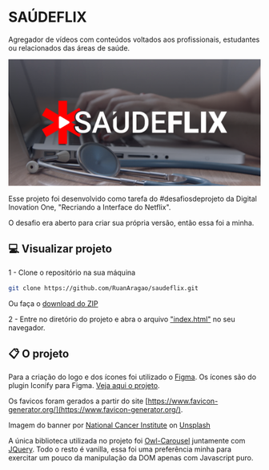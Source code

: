 # SAÚDEFLIX

Agregador de vídeos com conteúdos voltados aos profissionais, estudantes ou relacionados das áreas de saúde.

![SAÚDEFLIX](/assets/cover.png)

Esse projeto foi desenvolvido como tarefa do #desafiosdeprojeto da Digital Inovation One, "Recriando a Interface do Netflix".

O desafio era aberto para criar sua própria versão, então essa foi a minha.

## 💻 Visualizar projeto

1 - Clone o repositório na sua máquina

```sh
git clone https://github.com/RuanAragao/saudeflix.git
```
Ou faça o [download do ZIP](https://github.com/RuanAragao/saudeflix/archive/refs/heads/main.zip)

2 - Entre no diretório do projeto e abra o arquivo ["index.html"](./index.html) no seu navegador.

## 📋 O projeto
Para a criação do logo e dos ícones foi utilizado o [Figma](https://figma.com). Os ícones são do plugin Iconify para Figma. [Veja aqui o projeto](https://www.figma.com/file/goFsOkLus21YRUbggAReYp/SA%C3%9ADEFLIX?node-id=1%3A4).

Os favicos foram gerados a partir do site [https://www.favicon-generator.org/](https://www.favicon-generator.org/).

Imagem do banner por <a href="https://unsplash.com/@nci?utm_source=unsplash&utm_medium=referral&utm_content=creditCopyText">National Cancer Institute</a> on <a href="https://unsplash.com/s/photos/healthcare?utm_source=unsplash&utm_medium=referral&utm_content=creditCopyText">Unsplash</a>

A única biblioteca utilizada no projeto foi [Owl-Carousel](https://owlcarousel2.github.io/OwlCarousel2/) juntamente com [JQuery](https://jquery.com/). Todo o resto é vanilla, essa foi uma preferência minha para exercitar um pouco da manipulação da DOM apenas com Javascript puro.
